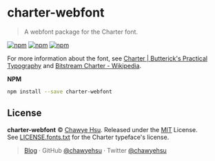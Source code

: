 charter-webfont
===============

> A webfont package for the Charter font. 

[![npm](https://img.shields.io/npm/v/charter-webfont.svg?style=flat-square)](https://www.npmjs.com/package/charter-webfont) [![npm](https://img.shields.io/npm/l/charter-webfont.svg?style=flat-square)](LICENSE) [![npm](https://img.shields.io/npm/dt/charter-webfont.svg?style=flat-square)](https://www.npmjs.com/package/charter-webfont)

For more information about the font, see [Charter | Butterick's Practical Typography](https://practicaltypography.com/charter.html) and [Bitstream Charter - Wikipedia](https://en.wikipedia.org/wiki/Bitstream_Charter).

**NPM**

```sh
npm install --save charter-webfont
```

License
-------

**charter-webfont** © [Chawye Hsu](https://github.com/chawyehsu). Released under the [MIT](LICENSE) License.  
See [LICENSE.fonts.txt](LICENSE.fonts.txt) for the Charter typeface's license.

> [Blog](https://chawyehsu.com) · GitHub [@chawyehsu](https://github.com/chawyehsu) · Twitter [@chawyehsu](https://twitter.com/chawyehsu)


